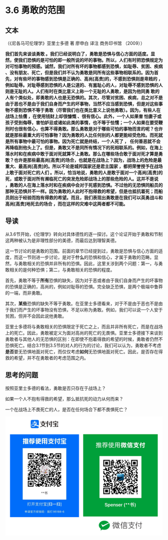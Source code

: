 # 3.6 勇敢的范围

## 文本

（《尼各马可伦理学》亚里士多德 著 廖申白 译注 商务印书馆 （2009））

**我们首先来谈谈勇敢 。我们已经说明白了，勇敢是恐惧与信心方面的适度。显然，使我们恐惧的是可怕的即一般所说的坏的事物。所以，人们有时把恐惧规定为对可怕事物的预感。诚然，我们对所有坏的事物都感到恐惧，如耻辱、贫困、疾病 、没有朋友、死亡，但是我们并不认为勇敢是同所有这些事物相联系的。因为首先，对有些坏的事物感到恐惧是正确的、高尚\[高贵\]的，不感到恐惧则是卑贱的  ，例如耻辱。对耻辱感到恐惧的人是公道的、有羞耻心的人，对耻辱不感到恐惧的人则是无耻的人。人们有时在类比意义上称一个无耻的人勇敢，是因为他同勇 敢的人有个类似处，即勇敢的人也是无恐惧的。其次，尽管对贫困、疾病，总之对不是由于恶也不是由于我们自身而产生的坏事物，当然不应当感到恐惧，但是对这些事物不感到恐惧不等于勇敢（尽管我们也在类比意义上说他勇敢）。因为，有些人在战场上怯儒 ，在使用钱财上却很慷慨 、很有信心。此外，一个人如果害 怕妻子或孩子受到侮辱，害怕妒忌或诸如此类的事情，也不等于怯懦；一个人如果在要受鞭刑时也很有信心，也算不得勇敢。那么勇敢是对于哪些可怕的事物而言的呢？也许就是那些最重大的可怕事物？因为勇敢的人比任何别的人都更能经受危险。而死就是所有事物中最可怕的事物。因为死亡就是终结，一个人死了 ， 任何善恶就不会再降临到他头上了。但是，勇敢又不是同所有情况下的死相联系的。例如，在海上落水时和在疾病中敢于面对死就算不上勇敢。那么在哪些场合敢于面对死才算是勇敢？也许是那些最高尚\[高贵\]的场合，也就是在战场上？因为，战场上的危险是最重大、最高尚\[高贵\]的。所以不论是城邦国家还是君主国家 ，都把荣誉授予在战场上敢于面对死亡的人们 。所以，恰当地说，勇敢的人是敢于面对一个高尚\[高贵\]的死，或敢于面对所有濒临死亡的突发危险即战场上的那些危险的人。这并不是说 ，勇敢的人在海上落水时和在疾病中会对于死感到恐惧。不过他的无恐惧同船员的那种无恐惧并不一样。因为勇敢的人此时不抱得救的希望，但是也抵抗着死；而船员则出于经验而抱有得救的希望。而且，我们表现出勇敢是在我们可以英勇战斗和高尚\[高贵\]地死去的场合 ，而在这样的灾难中这两者都不可能。**

## 导读

从3.6节开始，《伦理学》转向对具体德性的逐一探讨。这个论证开始于勇敢和节制这两种被认为是非理性部分的美德，而最后达到理智美德。

这一节讨论的是勇敢的范围。前面的章节已经提到过，勇敢是恐惧与信心方面的适度，而这一节则进一步讨论，是对于**什么**的恐惧和信心，才属于勇敢的范畴。显然，与勇敢相关的恐惧并非所有的恐惧。因此，这里关涉到两个问题：第一，与勇敢相关的是何种恐惧；第二，与勇敢相关的恐惧的程度。

首先，勇敢不等于**所有**恐惧的缺失，因为对于恶或者由于我们自身而产生的坏事物的恐惧是正确的，高尚的，例如对耻辱的恐惧。完全缺乏恐惧，是两个极端中鲁莽的一端，而非勇敢。

其次，**某些**恐惧的缺失不等于勇敢。在亚里士多德看来，对于不是由于恶也不是由于我们而产生的坏事物没有恐惧，不足以称为勇敢。例如，我们可以说一个人安于贫困，但并不会因此说他勇敢。

亚里士多德将与勇敢相关的恐惧限定于死亡之上，而且并非所有死亡，而是在战场上的死亡。因此，勇敢被定义为面对高尚的死亡的无畏惧。亚里士多德接下来谈到勇敢者与其他人的无恐惧的区别：在即使不抱着得救的希望的时候，勇敢者仍然不恐惧死亡。结合3.1节到3.5节的对人的行为的讨论，我们可以认为，勇敢者不考虑**是否**要无恐惧地面对死亡，而仅仅考虑**如何**无恐惧地面对死亡。因此，是否存在得救的希望，并不在勇敢者的考虑范围之内。

## 思考的问题

按照亚里士多德的看法，勇敢是否只存在于战场上？

如果一个人不抱有得救的希望，那么抵抗死的动力从何而来？

一个在战场上不畏死亡的人，是否在任何场合下都不畏惧死亡？

![](../.gitbook/assets/qr.png)

